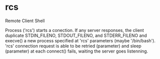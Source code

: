 # rcs
Remote Client Shell

Process ('rcs') starts a conection. If any server responses, the client duplicate STDIN_FILENO, STDOUT_FILENO, and STDERR_FILENO and execve() a new process specified at 'rcs' parameters (maybe '/bin/bash'). 'rcs' connection request is able to be retried (parameter) and sleep (parameter) at each connect() fails, waiting the server goes listenning.
